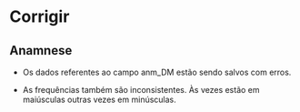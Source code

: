# Corrigir

## Anamnese

* Os dados referentes ao campo anm_DM estão sendo salvos com erros.

* As frequências também são inconsistentes. Às vezes estão em maiúsculas outras vezes em minúsculas.
